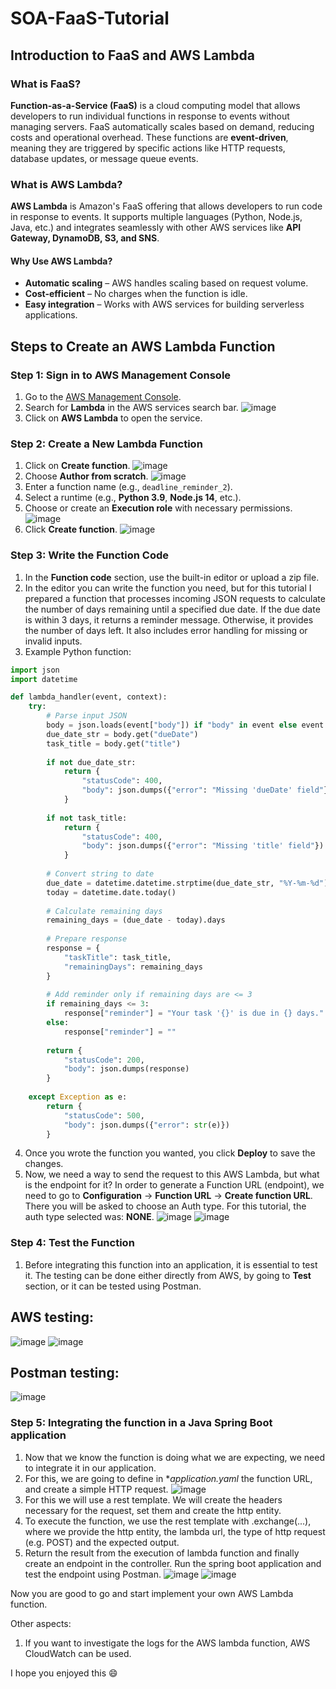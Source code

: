 # SOA-FaaS-Tutorial

## Introduction to FaaS and AWS Lambda

### What is FaaS?
**Function-as-a-Service (FaaS)** is a cloud computing model that allows developers to run individual functions in response to events without managing servers. FaaS automatically scales based on demand, reducing costs and operational overhead. These functions are **event-driven**, meaning they are triggered by specific actions like HTTP requests, database updates, or message queue events.

### What is AWS Lambda?
**AWS Lambda** is Amazon's FaaS offering that allows developers to run code in response to events. It supports multiple languages (Python, Node.js, Java, etc.) and integrates seamlessly with other AWS services like **API Gateway, DynamoDB, S3, and SNS**.

#### Why Use AWS Lambda?
- **Automatic scaling** – AWS handles scaling based on request volume.
- **Cost-efficient** – No charges when the function is idle.
- **Easy integration** – Works with AWS services for building serverless applications.

## Steps to Create an AWS Lambda Function

### Step 1: Sign in to AWS Management Console
1. Go to the [AWS Management Console](https://aws.amazon.com/console/).
2. Search for **Lambda** in the AWS services search bar.
![image](https://github.com/user-attachments/assets/d945af11-5ff7-4e46-873b-f417cf7ceab3)
4. Click on **AWS Lambda** to open the service.

### Step 2: Create a New Lambda Function
1. Click on **Create function**.
![image](https://github.com/user-attachments/assets/077ae873-9ea4-4270-a95b-eabdebe3f0f9)
3. Choose **Author from scratch**.
![image](https://github.com/user-attachments/assets/b36b864d-f0bf-4701-9bef-9beb1e5151db)
5. Enter a function name (e.g., `deadline_reminder_2`).
6. Select a runtime (e.g., **Python 3.9**, **Node.js 14**, etc.).
7. Choose or create an **Execution role** with necessary permissions.
![image](https://github.com/user-attachments/assets/c394b173-046a-4925-8eaf-122593820f97)
9. Click **Create function**.
![image](https://github.com/user-attachments/assets/122b0d47-6aa5-4e22-81e6-429cba32cf7f)


### Step 3: Write the Function Code
1. In the **Function code** section, use the built-in editor or upload a zip file.
2. In the editor you can write the function you need, but for this tutorial I prepared a function that processes incoming JSON requests to calculate the number of days remaining until a specified due date. If the due date is within 3 days, it returns a reminder message. Otherwise, it provides the number of days left. It also includes error handling for missing or invalid inputs.
3. Example Python function:
   
```python
import json
import datetime

def lambda_handler(event, context):
    try:
        # Parse input JSON
        body = json.loads(event["body"]) if "body" in event else event
        due_date_str = body.get("dueDate")
        task_title = body.get("title")
        
        if not due_date_str:
            return {
                "statusCode": 400,
                "body": json.dumps({"error": "Missing 'dueDate' field"})
            }
        
        if not task_title:
            return {
                "statusCode": 400,
                "body": json.dumps({"error": "Missing 'title' field"})
            }
        
        # Convert string to date
        due_date = datetime.datetime.strptime(due_date_str, "%Y-%m-%d").date()
        today = datetime.date.today()
        
        # Calculate remaining days
        remaining_days = (due_date - today).days
        
        # Prepare response
        response = {
            "taskTitle": task_title,
            "remainingDays": remaining_days
        }
        
        # Add reminder only if remaining days are <= 3
        if remaining_days <= 3:
            response["reminder"] = "Your task '{}' is due in {} days.".format(task_title, remaining_days)
        else:
            response["reminder"] = ""
            
        return {
            "statusCode": 200,
            "body": json.dumps(response)
        }
    
    except Exception as e:
        return {
            "statusCode": 500,
            "body": json.dumps({"error": str(e)})
        }
   ```
4. Once you wrote the function you wanted, you click **Deploy** to save the changes.
5. Now, we need a way to send the request to this AWS Lambda, but what is the endpoint for it? In order to generate a Function URL (endpoint), we need to go to **Configuration** -> **Function URL** -> **Create function URL**. There you will be asked to choose an Auth type. For this tutorial, the auth type selected was: **NONE**.
![image](https://github.com/user-attachments/assets/da5d81b5-ce08-41df-b1b5-fcb2d58ab825)
![image](https://github.com/user-attachments/assets/47b0bdbd-cca1-4ca9-bca1-bcc906818941)


### Step 4: Test the Function
1. Before integrating this function into an application, it is essential to test it. The testing can be done either directly from AWS, by going to **Test** section, or it can be tested using Postman.

## AWS testing:
![image](https://github.com/user-attachments/assets/7d9d8fef-91f0-448b-8dcf-6a435bda3598)
![image](https://github.com/user-attachments/assets/cc74af25-b9df-475a-a100-1a9531dd45bd)

## Postman testing:
![image](https://github.com/user-attachments/assets/f49abe18-bcaf-485e-a967-35bf75b0b4e6)

### Step 5: Integrating the function in a Java Spring Boot application

1. Now that we know the function is doing what we are expecting, we need to integrate it in our application.
2. For this, we are going to define in **application.yaml* the function URL, and create a simple HTTP request.
![image](https://github.com/user-attachments/assets/8fb8eb58-98a3-4d0a-bad4-934fb9f71730)
3. For this we will use a rest template. We will create the headers necessary for the request, set them and create the http entity.
4. To execute the function, we use the rest template with .exchange(...), where we provide the http entity, the lambda url, the type of http request (e.g. POST) and the expected output.
5. Return the result from the execution of lambda function and finally create an endpoint in the controller. Run the spring boot application and test the endpoint using Postman.
![image](https://github.com/user-attachments/assets/9cf59424-4a6e-4260-bbab-ac380c87b892)
![image](https://github.com/user-attachments/assets/fa97edc4-b9ab-41eb-a238-bf72bf561341)

Now you are good to go and start implement your own AWS Lambda function.

Other aspects:
1. If you want to investigate the logs for the AWS lambda function, AWS CloudWatch can be used.

I hope you enjoyed this :smile:
